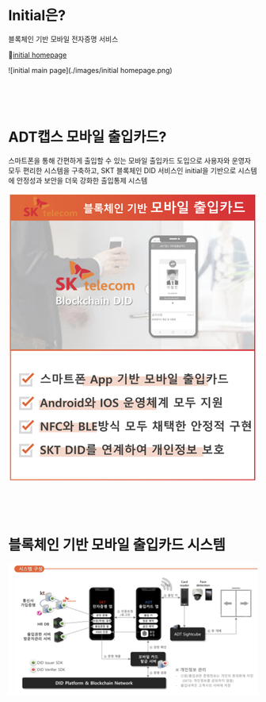 Initial은?
============
블록체인 기반 모바일 전자증명 서비스

[initial homepage](http://www.initial.id/html/index.html, "initial homepage link")

![initial main page](./images/initial homepage.png)


<br>
<br>
<br>

ADT캡스 모바일 출입카드?
============
스마트폰을 통해 간편하게 출입할 수 있는 모바일 출입카드 도입으로 사용자와 운영자 모두 편리한 시스템을 구축하고, SKT 블록체인 DID 서비스인 initial을 기반으로 시스템에 안정성과 보안을 더욱 강화한 출입통제 시스템

![adtcaps mobile card](./images/mobile_card.png)


<br>
<br>
<br>

블록체인 기반 모바일 출입카드 시스템
============

![mobile card system](./images/mobilecard_system.png)